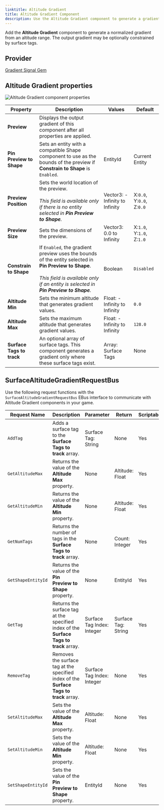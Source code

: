 ```yaml
---
linktitle: Altitude Gradient
title: Altitude Gradient Component
description: Use the Altitude Gradient component to generate a gradient from an altitude range in Open 3D Engine (O3DE).
---
```


Add the **Altitude Gradient** component to generate a normalized gradient from an altitude range.  The output gradient may be optionally constrained by surface tags.

## Provider

[Gradient Signal Gem](/docs/user-guide/gems/reference/utility/gradient-signal)

## Altitude Gradient properties

![Altitude Gradient component properties](/images/user-guide/components/reference/gradients/altitude-gradient-component.png)

| Property | Description | Values | Default |
|-|-|-|-|
| **Preview** | Displays the output gradient of this component after all properties are applied. | | |
| **Pin Preview to Shape** | Sets an entity with a compatible Shape component to use as the bounds of the preview if **Constrain to Shape** is `Enabled`. | EntityId | Current Entity |
| **Preview Position** | Sets the world location of the preview.<br> <br>*This field is available only if there is no entity selected in **Pin Preview to Shape**.* | Vector3: -Infinity to Infinity | X:`0.0`, Y:`0.0`, Z:`0.0` |
| **Preview Size** | Sets the dimensions of the preview. | Vector3: 0.0 to Infinity | X:`1.0`, Y:`1.0`, Z:`1.0` |
| **Constrain to Shape** | If `Enabled`, the gradient preview uses the bounds of the entity selected in **Pin Preview to Shape**.<br> <br>*This field is available only if an entity is selected in **Pin Preview to Shape**.* | Boolean | `Disabled` |
| **Altitude Min** | Sets the minimum altitude that generates gradient values. | Float: -Infinity to Infinity | `0.0` |
| **Altitude Max** | Sets the maximum altitude that generates gradient values. | Float: -Infinity to Infinity | `128.0` |
| **Surface Tags to track** | An optional array of surface tags.  This component generates a gradient only where these surface tags exist. | Array: Surface Tags | None |

## SurfaceAltitudeGradientRequestBus

Use the following request functions with the `SurfaceAltitudeGradientRequestBus` EBus interface to communicate with Altitude Gradient components in your game.

| Request Name | Description | Parameter | Return | Scriptable |
|-|-|-|-|-|
| `AddTag` | Adds a surface tag to the **Surface Tags to track** array. | Surface Tag: String | None | Yes |
| `GetAltitudeMax` | Returns the value of the **Altitude Max** property. | None | Altitude: Float | Yes |
| `GetAltitudeMin` | Returns the value of the **Altitude Min** property. | None | Altitude: Float | Yes |
| `GetNumTags` | Returns the number of tags in the **Surface Tags to track** array. | None | Count: Integer | Yes |
| `GetShapeEntityId` | Returns the value of the **Pin Preview to Shape** property. | None | EntityId | Yes |
| `GetTag` | Returns the surface tag at the specified index of the **Surface Tags to track** array. | Surface Tag Index: Integer | Surface Tag: String | Yes |
| `RemoveTag` | Removes the surface tag at the specified index of the **Surface Tags to track** array. | Surface Tag Index: Integer | None | Yes |
| `SetAltitudeMax` | Sets the value of the **Altitude Max** property. | Altitude: Float | None | Yes |
| `SetAltitudeMin` | Sets the value of the **Altitude Min** property. | Altitude: Float | None | Yes |
| `SetShapeEntityId` | Sets the value of the **Pin Preview to Shape** property. | EntityId | None | Yes |
